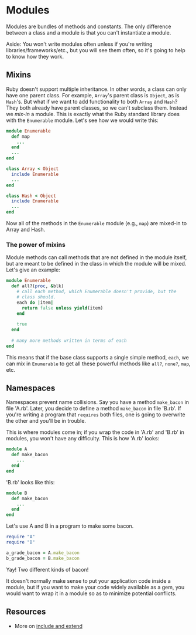 # Modules

Modules are bundles of methods and constants. The only difference
between a class and a module is that you can't instantiate a module.

Aside: You won't write modules often unless if you're writing
libraries/frameworks/etc., but you will see them often, so it's going
to help to know how they work.

## Mixins

Ruby doesn't support multiple inheritance. In other words, a class can
only have one parent class. For example, `Array`'s parent class is
`Object`, as is `Hash`'s. But what if we want to add functionality to
both `Array` and `Hash`? They both already have parent classes, so we
can't subclass them. Instead we *mix-in* a module. This is exactly
what the Ruby standard library does with the `Enumerable`
module. Let's see how we would write this:

```ruby
module Enumerable
  def map
    ...
  end
  ...
end

class Array < Object
  include Enumerable
  ...
end

class Hash < Object
  include Enumerable
  ...
end
```

Now all of the methods in the `Enumerable` module (e.g., `map`) are
mixed-in to Array and Hash.

### The power of mixins

Module methods can call methods that are not defined in the module
itself, but are meant to be defined in the class in which the module
will be mixed. Let's give an example:

```ruby
module Enumerable
  def all?(proc, &blk)
    # call each method, which Enumerable doesn't provide, but the
    # class should.
    each do |item|
      return false unless yield(item)
    end
    
    true
  end
  
  # many more methods written in terms of each
end
```

This means that if the base class supports a single simple method,
`each`, we can mix in `Enumerable` to get all these powerful methods
like `all?`, `none?`, `map`, etc.

## Namespaces

Namespaces prevent name collisions. Say you have a method `make_bacon`
in file 'A.rb'. Later, you decide to define a method `make_bacon` in
file 'B.rb'. If you're writing a program that `requires` both files,
one is going to overwrite the other and you'll be in trouble.

This is where modules come in; if you wrap the code in 'A.rb' and
'B.rb' in modules, you won't have any difficulty. This is how 'A.rb'
looks:

```ruby
module A
  def make_bacon
    ...
  end
end
```

'B.rb' looks like this:

```ruby
module B
  def make_bacon
    ...
  end
end
```

Let's use A and B in a program to make some bacon.

```ruby
require "A"
require "B"

a_grade_bacon = A.make_bacon
b_grade_bacon = B.make_bacon
```

Yay! Two different kinds of bacon!

It doesn't normally make sense to put your application code inside a
module, but if you want to make your code widely available as a gem,
you would want to wrap it in a module so as to minimize potential
conflicts.

## Resources

* More on [include and extend][include-vs-extend]

[include-vs-extend]: http://rubyquicktips.com/post/1133877859/include-vs-extend
